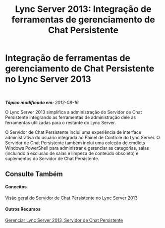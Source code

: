 ﻿---
title: 'Lync Server 2013: Integração de ferramentas de gerenciamento de Chat Persistente'
TOCTitle: Integração de ferramentas de gerenciamento de Chat Persistente
ms:assetid: 5231aec7-5046-4052-800b-3b63806b9558
ms:mtpsurl: https://technet.microsoft.com/pt-br/library/JJ688057(v=OCS.15)
ms:contentKeyID: 49886217
ms.date: 05/19/2016
mtps_version: v=OCS.15
ms.translationtype: HT
---

# Integração de ferramentas de gerenciamento de Chat Persistente no Lync Server 2013

 

_**Tópico modificado em:** 2012-08-16_

O Lync Server 2013 simplifica a administração do Servidor de Chat Persistente integrando as ferramentas de administração dele às ferramentas utilizadas para o restante do Lync Server.

O Servidor de Chat Persistente inclui uma experiência de interface administrativa do usuário integrada ao Painel de Controle do Lync Server. O Servidor de Chat Persistente também inclui uma coleção de cmdlets Windows PowerShell para administrar e gerenciar as categorias, salas (incluindo a exclusão de salas e limpeza de conteúdo obsoleto) e suplementos do Servidor de Chat Persistente.

## Consulte Também

#### Conceitos

[Visão geral do Servidor de Chat Persistente no Lync Server 2013](lync-server-2013-overview-of-persistent-chat-server.md)  

#### Outros Recursos

[Gerenciar Lync Server 2013, Servidor de Chat Persistente](managing-lync-server-2013-persistent-chat-server.md)

